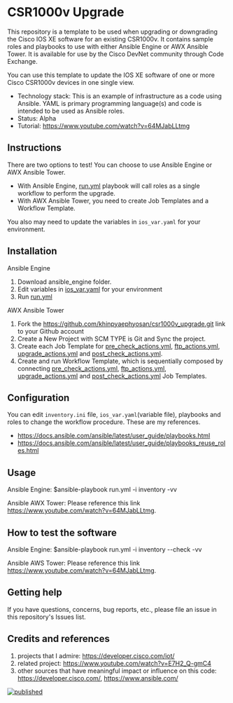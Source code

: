 # CSR1000v Upgrade
This repository is a template to be used when upgrading or downgrading the Cisco IOS XE software for an existing CSR1000v. It contains sample roles and playbooks to use with either Ansible Engine or AWX Ansible Tower. It is available for use by the Cisco DevNet community through Code Exchange.

You can use this template to update the IOS XE software of one or more Cisco CSR1000v devices in one single view.

* Technology stack: This is an example of infrastructure as a code using Ansible. YAML is primary programming language(s) and code is intended to be used as Ansible roles.
* Status:  Alpha
* Tutorial: https://www.youtube.com/watch?v=64MJabLLtmg

## Instructions

There are two options to test! You can choose to use Ansible Engine or AWX Ansible Tower. 

- With Ansible Engine, [run.yml](./ansible_engine/run.yml) playbook will call roles as a single workflow to perform the upgrade.
- With AWX Ansible Tower, you need to create Job Templates and a Workflow Template. 

You also may need to update the variables in `ios_var.yaml` for your environment.

## Installation

Ansible Engine

1. Download ansible_engine folder.
2. Edit variables in [ios_var.yaml](./ansible_engine/ios_var.yaml) for your environment
3. Run [run.yml](./ansible_engine/run.yml)

AWX Ansible Tower

1. Fork the https://github.com/khinpyaephyosan/csr1000v_upgrade.git link to your Github account
2. Create a New Project with SCM TYPE is Git and Sync the project.
3. Create each Job Template for [pre_check_actions.yml](./ansible_awx/pre_check_actions.yml), [ftp_actions.yml](./ansible_awx/ftp_actions.yml), [upgrade_actions.yml](./ansible_awx/upgrade_actions.yml) and [post_check_actions.yml](./ansible_awx/post_check_actions.yml).
4. Create and run Workflow Template, which is sequentially composed by connecting [pre_check_actions.yml](./ansible_awx/pre_check_actions.yml), [ftp_actions.yml](./ansible_awx/ftp_actions.yml), [upgrade_actions.yml](./ansible_awx/upgrade_actions.yml) and [post_check_actions.yml](./ansible_awx/post_check_actions.yml) Job Templates.

## Configuration
 
 You can edit `inventory.ini` file, `ios_var.yaml`(variable file), playbooks and roles to change the workflow procedure. These are my references.
 
 * https://docs.ansible.com/ansible/latest/user_guide/playbooks.html
 * https://docs.ansible.com/ansible/latest/user_guide/playbooks_reuse_roles.html
 
## Usage

Ansible Engine: $ansible-playbook run.yml -i inventory -vv

Ansible AWX Tower: Please reference this link https://www.youtube.com/watch?v=64MJabLLtmg.

## How to test the software

Ansible Engine: $ansible-playbook run.yml -i inventory --check -vv

Ansible AWS Tower: Please reference this link https://www.youtube.com/watch?v=64MJabLLtmg.


## Getting help

If you have questions, concerns, bug reports, etc., please file an issue in this repository's Issues list.

## Credits and references

1. projects that I admire: https://developer.cisco.com/iot/
2. related project: https://www.youtube.com/watch?v=E7H2_Q-gmC4
3. other sources that have meaningful impact or influence on this code: https://developer.cisco.com/, https://www.ansible.com/

[![published](https://static.production.devnetcloud.com/codeexchange/assets/images/devnet-published.svg)](https://developer.cisco.com/codeexchange/github/repo/khinpyaephyosan/csr1000v_upgrade)
